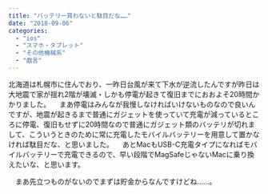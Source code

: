 ```yaml
---
title: "バッテリー買わないと駄目だな……"
date: "2018-09-06"
categories: 
  - "ios"
  - "スマホ・タブレット"
  - "その他機械系"
  - "戯言"
---
```


北海道は札幌市に住んでおり、一昨日台風が来て下水が逆流したんですが昨日は大地震で家が揺れ2階が壊滅・しかも停電が起きて復旧までにおおよそ20時間かかりました。 　まあ停電はみんなが我慢しなければいけないものなので良いんですが、地震が起きるまで普通にガジェットを使っていて充電が減っているところに停電、復旧もせずに20時間なので普通にガジェット類のバッテリが切れまして、こういうときのために常に充電したモバイルバッテリーを用意して置かなければ駄目だな、と思いました。 　あとMacもUSB-C充電タイプになればモバイルバッテリーで充電できるので、早い段階でMagSafeじゃないMacに乗り換えたいな、と思います。

　まあ先立つものがないのでまずは貯金からなんですけどね……。
